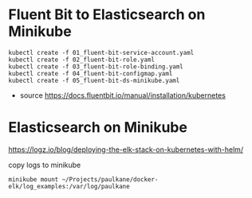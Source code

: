 # Fluent Bit to Elasticsearch on Minikube

```
kubectl create -f 01_fluent-bit-service-account.yaml
kubectl create -f 02_fluent-bit-role.yaml
kubectl create -f 03_fluent-bit-role-binding.yaml
kubectl create -f 04_fluent-bit-configmap.yaml
kubectl create -f 05_fluent-bit-ds-minikube.yaml
```
- source https://docs.fluentbit.io/manual/installation/kubernetes

# Elasticsearch on Minikube
https://logz.io/blog/deploying-the-elk-stack-on-kubernetes-with-helm/


copy logs to minikube
```
minikube mount ~/Projects/paulkane/docker-elk/log_examples:/var/log/paulkane
```